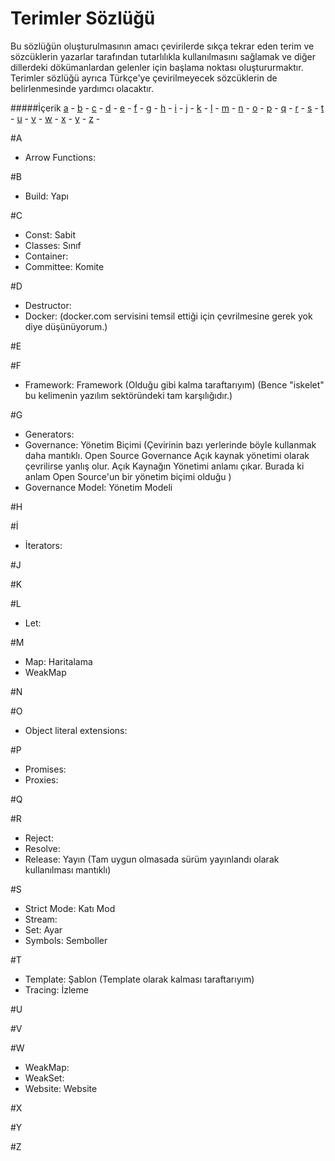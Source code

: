 # Terimler Sözlüğü

Bu sözlüğün oluşturulmasının amacı çevirilerde sıkça tekrar eden terim ve sözcüklerin yazarlar tarafından tutarlılıkla kullanılmasını sağlamak ve diğer dillerdeki dökümanlardan gelenler için başlama noktası oluştururmaktır.
Terimler sözlüğü ayrıca Türkçe'ye çevirilmeyecek sözcüklerin de belirlenmesinde yardımcı olacaktır.

#####İçerik
[a](#a) -
[b](#b) -
[c](#c) -
[d](#d) -
[e](#e) -
[f](#f) -
[g](#g) -
[h](#h) -
[i](#i) -
[j](#j) -
[k](#k) -
[l](#l) -
[m](#m) -
[n](#n) -
[o](#o) -
[p](#p) -
[q](#q) -
[r](#r) -
[s](#s) -
[t](#t) -
[u](#u) -
[v](#v) -
[w](#w) -
[x](#x) -
[y](#y) -
[z](#z) -

#A
 * Arrow Functions:

#B
 * Build: Yapı


#C
 * Const: Sabit
 * Classes: Sınıf
 * Container:
 * Committee: Komite


#D
 * Destructor:
 * Docker: (docker.com servisini temsil ettiği için çevrilmesine gerek yok diye düşünüyorum.)


#E


#F
 * Framework: Framework (Olduğu gibi kalma taraftarıyım) (Bence "iskelet" bu kelimenin yazılım sektöründeki tam karşılığıdır.)

#G
 * Generators:
 * Governance: Yönetim Biçimi (Çevirinin bazı yerlerinde böyle kullanmak daha mantıklı. Open Source Governance Açık kaynak yönetimi olarak çevrilirse yanlış olur. Açık Kaynağın Yönetimi anlamı çıkar. Burada ki anlam Open Source'un bir yönetim biçimi olduğu )
 * Governance Model: Yönetim Modeli

#H


#İ
 * İterators:


#J


#K


#L
 * Let:


#M
 * Map: Haritalama
 * WeakMap


#N


#O
 * Object literal extensions:


#P
 * Promises:
 * Proxies:

#Q


#R
 * Reject:
 * Resolve:
 * Release: Yayın (Tam uygun olmasada sürüm yayınlandı olarak kullanılması mantıklı)

#S
 * Strict Mode: Katı Mod
 * Stream:
 * Set: Ayar
 * Symbols: Semboller


#T
 * Template: Şablon (Template olarak kalması taraftarıyım)
 * Tracing: İzleme

#U


#V


#W
 * WeakMap:
 * WeakSet:
 * Website: Website

#X


#Y


#Z
